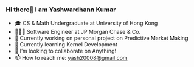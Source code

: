 ### Hi there👋 I am Yashwardhann Kumar
- 🎓 CS & Math Undergraduate at University of Hong Kong
- 🧑🏽‍💻 Software Engineer at JP Morgan Chase & Co. 
- 🔭 Currently working on personal project on Predictive Market Making 
- 🌱 Currently learning Kernel Development
- 👯 I’m looking to collaborate on Anything!
- 📫 How to reach me: yash20008@gmail.com
